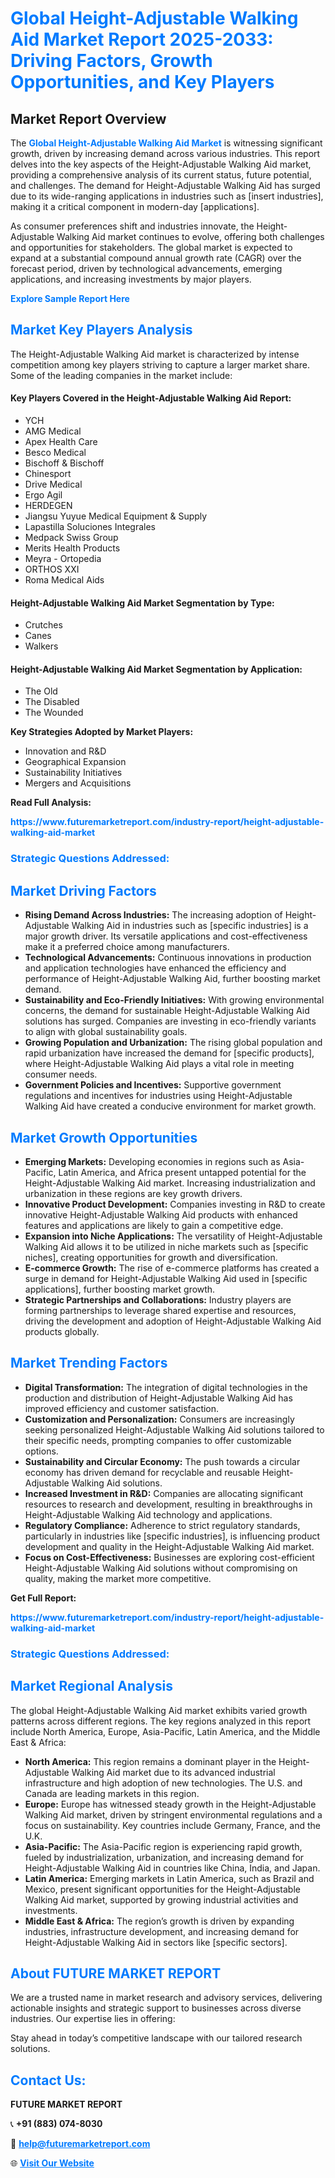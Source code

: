 <h1 style="color: #007BFF;">Global Height-Adjustable Walking Aid Market Report 2025-2033: Driving Factors, Growth Opportunities, and Key Players</h1>

<section id="overview">
<h2>Market Report Overview</h2>
<p>The <a href="https://www.futuremarketreport.com/industry-report/height-adjustable-walking-aid-market" style="color: #007BFF; text-decoration: none;"><strong>Global Height-Adjustable Walking Aid Market</strong></a> is witnessing significant growth, driven by increasing demand across various industries. This report delves into the key aspects of the Height-Adjustable Walking Aid market, providing a comprehensive analysis of its current status, future potential, and challenges. The demand for Height-Adjustable Walking Aid has surged due to its wide-ranging applications in industries such as [insert industries], making it a critical component in modern-day [applications].</p>
<p>As consumer preferences shift and industries innovate, the Height-Adjustable Walking Aid market continues to evolve, offering both challenges and opportunities for stakeholders. The global market is expected to expand at a substantial compound annual growth rate (CAGR) over the forecast period, driven by technological advancements, emerging applications, and increasing investments by major players.</p>
</section>

<section id="overview">
<p><a href="https://www.futuremarketreport.com/request-sample/reportId=98739" style="color: #007BFF; text-decoration: none;"><strong>Explore Sample Report Here</strong></a></p>
</section>

<section id="key-players">
<h2 style="color: #007BFF;">Market Key Players Analysis</h2>
<p>The Height-Adjustable Walking Aid market is characterized by intense competition among key players striving to capture a larger market share. Some of the leading companies in the market include:</p>
<h4>Key Players Covered in the Height-Adjustable Walking Aid Report:</h4>
<ul><li>YCH</li><li>AMG Medical</li><li>Apex Health Care</li><li>Besco Medical</li><li>Bischoff &amp; Bischoff</li><li>Chinesport</li><li>Drive Medical</li><li>Ergo Agil</li><li>HERDEGEN</li><li>Jiangsu Yuyue Medical Equipment &amp; Supply</li><li>Lapastilla Soluciones Integrales</li><li>Medpack Swiss Group</li><li>Merits Health Products</li><li>Meyra - Ortopedia</li><li>ORTHOS XXI</li><li>Roma Medical Aids</li></ul>
<h4>Height-Adjustable Walking Aid Market Segmentation by Type:</h4>
<ul><li>Crutches</li><li>Canes</li><li>Walkers</li></ul>

<h4>Height-Adjustable Walking Aid Market Segmentation by Application:</h4>
<ul><li>The Old</li><li>The Disabled</li><li>The Wounded</li></ul>
<p><strong>Key Strategies Adopted by Market Players:</strong></p>
<ul>
<li>Innovation and R&D</li>
<li>Geographical Expansion</li>
<li>Sustainability Initiatives</li>
<li>Mergers and Acquisitions</li>
</ul>
</section>

<section>
<p><strong>Read Full Analysis: </strong></p><a href="https://www.futuremarketreport.com/industry-report/height-adjustable-walking-aid-market" style="color: #007BFF; text-decoration: none;"><strong>https://www.futuremarketreport.com/industry-report/height-adjustable-walking-aid-market</strong></a>
<h3 style="color: #007BFF;">Strategic Questions Addressed:</h3>
</section>

<section id="driving-factors">
<h2 style="color: #007BFF;">Market Driving Factors</h2>
<ul>
<li><strong>Rising Demand Across Industries:</strong> The increasing adoption of Height-Adjustable Walking Aid in industries such as [specific industries] is a major growth driver. Its versatile applications and cost-effectiveness make it a preferred choice among manufacturers.</li>
<li><strong>Technological Advancements:</strong> Continuous innovations in production and application technologies have enhanced the efficiency and performance of Height-Adjustable Walking Aid, further boosting market demand.</li>
<li><strong>Sustainability and Eco-Friendly Initiatives:</strong> With growing environmental concerns, the demand for sustainable Height-Adjustable Walking Aid solutions has surged. Companies are investing in eco-friendly variants to align with global sustainability goals.</li>
<li><strong>Growing Population and Urbanization:</strong> The rising global population and rapid urbanization have increased the demand for [specific products], where Height-Adjustable Walking Aid plays a vital role in meeting consumer needs.</li>
<li><strong>Government Policies and Incentives:</strong> Supportive government regulations and incentives for industries using Height-Adjustable Walking Aid have created a conducive environment for market growth.</li>
</ul>
</section>

<section id="growth-opportunities">
<h2 style="color: #007BFF;">Market Growth Opportunities</h2>
<ul>
<li><strong>Emerging Markets:</strong> Developing economies in regions such as Asia-Pacific, Latin America, and Africa present untapped potential for the Height-Adjustable Walking Aid market. Increasing industrialization and urbanization in these regions are key growth drivers.</li>
<li><strong>Innovative Product Development:</strong> Companies investing in R&D to create innovative Height-Adjustable Walking Aid products with enhanced features and applications are likely to gain a competitive edge.</li>
<li><strong>Expansion into Niche Applications:</strong> The versatility of Height-Adjustable Walking Aid allows it to be utilized in niche markets such as [specific niches], creating opportunities for growth and diversification.</li>
<li><strong>E-commerce Growth:</strong> The rise of e-commerce platforms has created a surge in demand for Height-Adjustable Walking Aid used in [specific applications], further boosting market growth.</li>
<li><strong>Strategic Partnerships and Collaborations:</strong> Industry players are forming partnerships to leverage shared expertise and resources, driving the development and adoption of Height-Adjustable Walking Aid products globally.</li>
</ul>
</section>

<section id="trending-factors">
<h2 style="color: #007BFF;">Market Trending Factors</h2>
<ul>
<li><strong>Digital Transformation:</strong> The integration of digital technologies in the production and distribution of Height-Adjustable Walking Aid has improved efficiency and customer satisfaction.</li>
<li><strong>Customization and Personalization:</strong> Consumers are increasingly seeking personalized Height-Adjustable Walking Aid solutions tailored to their specific needs, prompting companies to offer customizable options.</li>
<li><strong>Sustainability and Circular Economy:</strong> The push towards a circular economy has driven demand for recyclable and reusable Height-Adjustable Walking Aid solutions.</li>
<li><strong>Increased Investment in R&D:</strong> Companies are allocating significant resources to research and development, resulting in breakthroughs in Height-Adjustable Walking Aid technology and applications.</li>
<li><strong>Regulatory Compliance:</strong> Adherence to strict regulatory standards, particularly in industries like [specific industries], is influencing product development and quality in the Height-Adjustable Walking Aid market.</li>
<li><strong>Focus on Cost-Effectiveness:</strong> Businesses are exploring cost-efficient Height-Adjustable Walking Aid solutions without compromising on quality, making the market more competitive.</li>
</ul>
</section>

<section>
<p><strong>Get Full Report: </strong></p><a href="https://www.futuremarketreport.com/industry-report/height-adjustable-walking-aid-market" style="color: #007BFF; text-decoration: none;"><strong>https://www.futuremarketreport.com/industry-report/height-adjustable-walking-aid-market</strong></a>
<h3 style="color: #007BFF;">Strategic Questions Addressed:</h3>
</section>


<section id="regional-analysis">
<h2 style="color: #007BFF;">Market Regional Analysis</h2>
<p>The global Height-Adjustable Walking Aid market exhibits varied growth patterns across different regions. The key regions analyzed in this report include North America, Europe, Asia-Pacific, Latin America, and the Middle East & Africa:</p>
<ul>
<li><strong>North America:</strong> This region remains a dominant player in the Height-Adjustable Walking Aid market due to its advanced industrial infrastructure and high adoption of new technologies. The U.S. and Canada are leading markets in this region.</li>
<li><strong>Europe:</strong> Europe has witnessed steady growth in the Height-Adjustable Walking Aid market, driven by stringent environmental regulations and a focus on sustainability. Key countries include Germany, France, and the U.K.</li>
<li><strong>Asia-Pacific:</strong> The Asia-Pacific region is experiencing rapid growth, fueled by industrialization, urbanization, and increasing demand for Height-Adjustable Walking Aid in countries like China, India, and Japan.</li>
<li><strong>Latin America:</strong> Emerging markets in Latin America, such as Brazil and Mexico, present significant opportunities for the Height-Adjustable Walking Aid market, supported by growing industrial activities and investments.</li>
<li><strong>Middle East & Africa:</strong> The region’s growth is driven by expanding industries, infrastructure development, and increasing demand for Height-Adjustable Walking Aid in sectors like [specific sectors].</li>
</ul>
</section>

<footer>
<h2 style="color: #007BFF;">About FUTURE MARKET REPORT</h2>
<p>We are a trusted name in market research and advisory services, delivering actionable insights and strategic support to businesses across diverse industries. Our expertise lies in offering:</p>

<p>Stay ahead in today’s competitive landscape with our tailored research solutions.</p>

<h2 style="color: #007BFF;">Contact Us:</h2>
<p><strong>FUTURE MARKET REPORT</strong></p>
<p>📞 <strong>+91 (883) 074-8030</strong></p>
<p>📧 <strong><a href="mailto:help@futuremarketreport.com" style="color: #007BFF;">help@futuremarketreport.com</a></strong></p>
<p>🌐 <strong><a href="https://www.futuremarketreport.com/" style="color: #007BFF;">Visit Our Website</a></strong></p>
</footer>